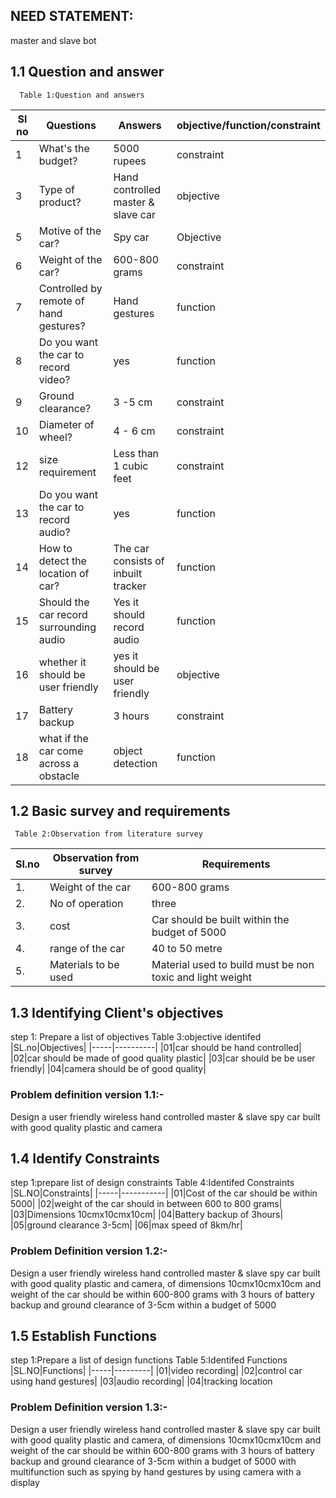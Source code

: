 ## NEED STATEMENT:
master and slave bot
## 1.1 Question and answer
      Table 1:Question and answers

|Sl no|	Questions|	Answers|objective/function/constraint|
|-----|----------|-------------|-----------------------------|
1|What's the budget?|5000 rupees|constraint|
3|Type of product?|Hand controlled master & slave car|objective|
5|Motive of the car?|	Spy car |Objective|
6|Weight of the car?|600-800 grams|constraint|
7|Controlled by remote of hand gestures?|Hand gestures|function|
8|Do you want the car to record video?|yes|function|
9|Ground clearance?|	3 -5 cm|constraint|
10|Diameter of wheel?|	4 - 6 cm|constraint|
12|size requirement|Less than 1 cubic feet|constraint|	
13|Do you want the car to record audio?|yes|function|
14|How to detect the location of car?|The car consists of inbuilt tracker|function|
15|Should the car record surrounding audio|Yes it should record audio|function|
16|whether it should be user friendly|yes it should be user friendly|objective|
17|Battery backup|3 hours|constraint|
18|what if the car come across a obstacle|object detection|function|

## 1.2 Basic survey and requirements
     Table 2:Observation from literature survey
|Sl.no|Observation from survey|Requirements|
|-----|-----------------------|------------|
1.|Weight of the car|600-800 grams|
2.|No of operation|three|
3.|cost|Car should be built within the budget of 5000|
4.|range of the car|40 to 50 metre|
5.|Materials to be used|Material used to build must be non toxic and light weight|	

## 1.3 Identifying Client's objectives
step 1: Prepare a list of objectives
       Table 3:objective identifed
|SL.no|Objectives|
|-----|----------|
|01|car should be hand controlled|
|02|car should be made of good quality plastic|
|03|car should be be user friendly|
|04|camera should be of good quality|

### Problem definition version 1.1:-
Design a  user friendly wireless hand controlled master & slave spy car built with good quality plastic and camera

## 1.4 Identify Constraints
step 1:prepare list of design constraints
        Table 4:Identifed Constraints
|SL.NO|Constraints|
|-----|-----------|
|01|Cost of the car should be within 5000|
|02|weight of the car should in between 600 to 800 grams|
|03|Dimensions 10cmx10cmx10cm|
|04|Battery backup of 3hours|
|05|ground clearance 3-5cm|
|06|max speed of 8km/hr|

### Problem Definition version 1.2:-
Design a  user friendly wireless hand controlled master & slave spy car built with good quality plastic and camera, of dimensions 10cmx10cmx10cm
and weight of the car should be within 600-800 grams with 3 hours of battery backup and ground clearance of 3-5cm within a budget of 5000

## 1.5 Establish Functions
step 1:Prepare a list of design functions
   Table 5:Identifed Functions
|SL.NO|Functions|
|-----|---------|
|01|video recording|
|02|control car using hand gestures|
|03|audio recording|
|04|tracking location

### Problem Definition version 1.3:-
Design a  user friendly wireless hand controlled master & slave spy car built with good quality plastic and camera, of dimensions 10cmx10cmx10cm
and weight of the car should be within 600-800 grams with 3 hours of battery backup and ground clearance of 3-5cm within a budget of 5000 with multifunction such as spying by hand gestures by using camera with a display		
			
			
			
			



